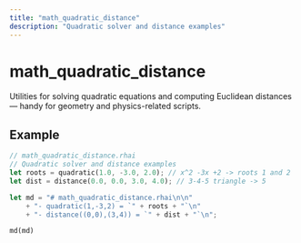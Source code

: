 ```yaml
---
title: "math_quadratic_distance"
description: "Quadratic solver and distance examples"
---
```


# math_quadratic_distance

Utilities for solving quadratic equations and computing Euclidean distances — handy for geometry and physics-related scripts.

## Example

```rust
// math_quadratic_distance.rhai
// Quadratic solver and distance examples
let roots = quadratic(1.0, -3.0, 2.0); // x^2 -3x +2 -> roots 1 and 2
let dist = distance(0.0, 0.0, 3.0, 4.0); // 3-4-5 triangle -> 5

let md = "# math_quadratic_distance.rhai\n\n"
    + "- quadratic(1,-3,2) = `" + roots + "`\n"
    + "- distance((0,0),(3,4)) = `" + dist + "`\n";

md(md)
```
